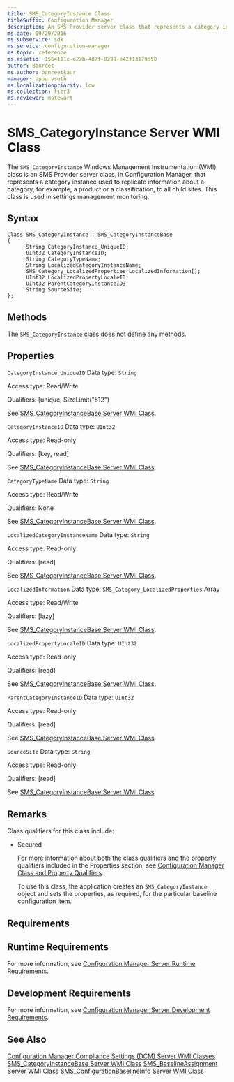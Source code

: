 ```yaml
---
title: SMS_CategoryInstance Class
titleSuffix: Configuration Manager
description: An SMS Provider server class that represents a category instance for replicating information about a category, for example, a product or a classification, to all child sites.
ms.date: 09/20/2016
ms.subservice: sdk
ms.service: configuration-manager
ms.topic: reference
ms.assetid: 1564111c-d22b-407f-8299-e42f13179d50
author: Banreet
ms.author: banreetkaur
manager: apoorvseth
ms.localizationpriority: low
ms.collection: tier3
ms.reviewer: mstewart
---
```

# SMS_CategoryInstance Server WMI Class
The `SMS_CategoryInstance` Windows Management Instrumentation (WMI) class is an SMS Provider server class, in Configuration Manager, that represents a category instance used to replicate information about a category, for example, a product or a classification, to all child sites. This class is used in settings management monitoring.

## Syntax

```
Class SMS_CategoryInstance : SMS_CategoryInstanceBase
{
      String CategoryInstance_UniqueID;
      UInt32 CategoryInstanceID;
      String CategoryTypeName;
      String LocalizedCategoryInstanceName;
      SMS_Category_LocalizedProperties LocalizedInformation[];
      UInt32 LocalizedPropertyLocaleID;
      UInt32 ParentCategoryInstanceID;
      String SourceSite;
};
```

## Methods
 The `SMS_CategoryInstance` class does not define any methods.

## Properties
 `CategoryInstance_UniqueID`
 Data type: `String`

 Access type: Read/Write

 Qualifiers: [unique, SizeLimit("512")

 See [SMS_CategoryInstanceBase Server WMI Class](../../../develop/reference/compliance/sms_categoryinstancebase-server-wmi-class.md).

 `CategoryInstanceID`
 Data type: `UInt32`

 Access type: Read-only

 Qualifiers: [key, read]

 See [SMS_CategoryInstanceBase Server WMI Class](../../../develop/reference/compliance/sms_categoryinstancebase-server-wmi-class.md).

 `CategoryTypeName`
 Data type: `String`

 Access type: Read/Write

 Qualifiers: None

 See [SMS_CategoryInstanceBase Server WMI Class](../../../develop/reference/compliance/sms_categoryinstancebase-server-wmi-class.md).

 `LocalizedCategoryInstanceName`
 Data type: `String`

 Access type: Read-only

 Qualifiers: [read]

 See [SMS_CategoryInstanceBase Server WMI Class](../../../develop/reference/compliance/sms_categoryinstancebase-server-wmi-class.md).

 `LocalizedInformation`
 Data type: `SMS_Category_LocalizedProperties` Array

 Access type: Read/Write

 Qualifiers: [lazy]

 See [SMS_CategoryInstanceBase Server WMI Class](../../../develop/reference/compliance/sms_categoryinstancebase-server-wmi-class.md).

 `LocalizedPropertyLocaleID`
 Data type: `UInt32`

 Access type: Read-only

 Qualifiers: [read]

 See [SMS_CategoryInstanceBase Server WMI Class](../../../develop/reference/compliance/sms_categoryinstancebase-server-wmi-class.md).

 `ParentCategoryInstanceID`
 Data type: `UInt32`

 Access type: Read-only

 Qualifiers: [read]

 See [SMS_CategoryInstanceBase Server WMI Class](../../../develop/reference/compliance/sms_categoryinstancebase-server-wmi-class.md).

 `SourceSite`
 Data type: `String`

 Access type: Read-only

 Qualifiers: [read]

 See [SMS_CategoryInstanceBase Server WMI Class](../../../develop/reference/compliance/sms_categoryinstancebase-server-wmi-class.md).

## Remarks
 Class qualifiers for this class include:

- Secured

  For more information about both the class qualifiers and the property qualifiers included in the Properties section, see [Configuration Manager Class and Property Qualifiers](../../../develop/reference/misc/class-and-property-qualifiers.md).

  To use this class, the application creates an `SMS_CategoryInstance` object and sets the properties, as required, for the particular baseline configuration item.

## Requirements

## Runtime Requirements
 For more information, see [Configuration Manager Server Runtime Requirements](../../../develop/core/reqs/server-runtime-requirements.md).

## Development Requirements
 For more information, see [Configuration Manager Server Development Requirements](../../../develop/core/reqs/server-development-requirements.md).

## See Also
 [Configuration Manager Compliance Settings (DCM) Server WMI Classes](../../../develop/reference/compliance/compliance-settings-dcm-server-wmi-classes.md)
 [SMS_CategoryInstanceBase Server WMI Class](../../../develop/reference/compliance/sms_categoryinstancebase-server-wmi-class.md)
 [SMS_BaselineAssignment Server WMI Class](../../../develop/reference/compliance/sms_baselineassignment-server-wmi-class.md)
 [SMS_ConfigurationBaselineInfo Server WMI Class](../../../develop/reference/compliance/sms_configurationbaselineinfo-server-wmi-class.md)
